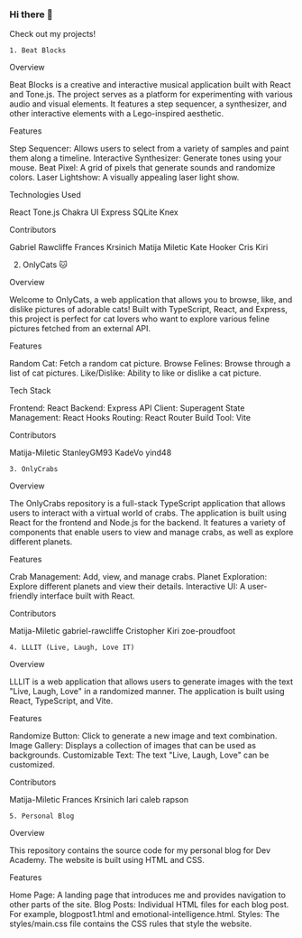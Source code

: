 ### Hi there 👋

<!--
**Matija-Miletic/Matija-Miletic** is a ✨ _special_ ✨ repository because its `README.md` (this file) appears on your GitHub profile.



- 💻 Fullstack Web Developer
- 🔭 I’m currently working on a personal website
- 🌱 I’m currently learning shadcn
- 👯 I’m looking to collaborate on anything related to ML/AI
- 💬 Ask me about random science facts
- 📫 How to reach me: right here on Github! or Linkedin - https://www.linkedin.com/in/matija-m-632163116/
- 😄 Pronouns: He/Him
- ⚡ Fun fact: Carcinisation is described as "the many attempts of Nature to evolve a crab"
-->

Check out my projects!

    1. Beat Blocks

Overview

Beat Blocks is a creative and interactive musical application built with React and Tone.js. The project serves as a platform for experimenting with various audio and visual elements. It features a step sequencer, a synthesizer, and other interactive elements with a Lego-inspired aesthetic.

Features

Step Sequencer: Allows users to select from a variety of samples and paint them along a timeline.
Interactive Synthesizer: Generate tones using your mouse.
Beat Pixel: A grid of pixels that generate sounds and randomize colors.
Laser Lightshow: A visually appealing laser light show.

Technologies Used

React
Tone.js
Chakra UI
Express
SQLite
Knex

Contributors

Gabriel Rawcliffe
Frances Krsinich
Matija Miletic
Kate Hooker
Cris Kiri

   2. OnlyCats 🐱

Overview

Welcome to OnlyCats, a web application that allows you to browse, like, and dislike pictures of adorable cats! Built with TypeScript, React, and Express, this project is perfect for cat lovers who want to explore various feline pictures fetched from an external API.

Features

Random Cat: Fetch a random cat picture.
Browse Felines: Browse through a list of cat pictures.
Like/Dislike: Ability to like or dislike a cat picture.

Tech Stack

Frontend: React
Backend: Express
API Client: Superagent
State Management: React Hooks
Routing: React Router
Build Tool: Vite

Contributors

 Matija-Miletic
 StanleyGM93
 KadeVo
 yind48 

    3. OnlyCrabs

Overview

The OnlyCrabs repository is a full-stack TypeScript application that allows users to interact with a virtual world of crabs. The application is built using React for the frontend and Node.js for the backend. It features a variety of components that enable users to view and manage crabs, as well as explore different planets.

Features

Crab Management: Add, view, and manage crabs.
Planet Exploration: Explore different planets and view their details.
Interactive UI: A user-friendly interface built with React.

Contributors

 Matija-Miletic
 gabriel-rawcliffe
 Cristopher Kiri
 zoe-proudfoot

    4. LLLIT (Live, Laugh, Love IT)

Overview

LLLIT is a web application that allows users to generate images with the text "Live, Laugh, Love" in a randomized manner. The application is built using React, TypeScript, and Vite.

Features

Randomize Button: Click to generate a new image and text combination.
Image Gallery: Displays a collection of images that can be used as backgrounds.
Customizable Text: The text "Live, Laugh, Love" can be customized.

Contributors

 Matija-Miletic
 Frances Krsinich
 lari
 caleb rapson 

    5. Personal Blog

Overview

This repository contains the source code for my personal blog for Dev Academy. The website is built using HTML and CSS.

Features

Home Page: A landing page that introduces me and provides navigation to other parts of the site.
Blog Posts: Individual HTML files for each blog post. For example, blogpost1.html and emotional-intelligence.html.
Styles: The styles/main.css file contains the CSS rules that style the website.

